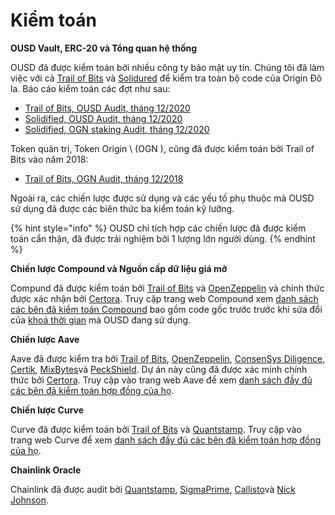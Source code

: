 # Kiểm toán

**OUSD Vault, ERC-20 và Tổng quan hệ thống**

OUSD đã được kiểm toán bởi nhiều công ty bảo mật uy tín. Chúng tôi đã làm việc với cả [Trail of Bits](https://www.trailofbits.com/) và [Solidured](https://solidified.io/) để kiểm tra toàn bộ code của Origin Đô la. Báo cáo kiểm toán các đợt như sau:

* [Trail of Bits, OUSD Audit, tháng 12/2020](https://github.com/OriginProtocol/security/blob/master/audits/Trail%20of%20Bits%20-%20Origin%20Dollar%20-%20Dec%202020.pdf)
* [Solidified, OUSD Audit, tháng 12/2020](https://github.com/OriginProtocol/security/blob/master/audits/Solidified%20-%20Origin%20Dollar%20-%20Dec%202020.pdf)
* [Solidified, OGN staking Audit, tháng 12/2020](https://github.com/OriginProtocol/security/blob/master/audits/Solidified%20-%20OGN%20Staking%20-%20Dec%202020.pdf)

Token quản trị, Token Origin \ (OGN \), cũng đã được kiểm toán bởi Trail of Bits vào năm 2018:

* [Trail of Bits, OGN Audit, tháng 12/2018](https://github.com/OriginProtocol/security/blob/master/audits/Trail%20of%20Bits%20-%20Origin%20Marketplace%20and%20OGN%20Token%20-%20Nov%202018.pdf)

Ngoài ra, các chiến lược được sử dụng và các yếu tố phụ thuộc mà OUSD sử dụng đã được các biên thức ba kiểm toán kỹ lưỡng.

{% hint style="info" %}
OUSD chỉ tích hợp các chiến lược đã được kiểm toán cẩn thận, đã được trải nghiệm bởi 1 lượng lớn người dùng.
{% endhint %}

**Chiến lược Compound và Nguồn cấp dữ liệu giá mở**

Compund đã được kiểm toán bởi [Trail of Bits](https://www.trailofbits.com) và [OpenZeppelin](https://openzeppelin.com/) và chính thức được xác nhận bởi [Certora](https://www.certora.com/). Truy cập trang web Compound xem [danh sách các bên đã kiểm toán Compound](https://compound.finance/docs/security#audits) bao gồm code gốc trước trước khi sửa đổi của [khoá thời gian](../smart-contracts/api/timelock.md) mà OUSD đang sử dụng.

**Chiến lược Aave**

Aave đã được kiểm tra bởi [Trail of Bits](https://www.trailofbits.com), [OpenZeppelin](https://openzeppelin.com/), [ConsenSys Diligence](https://consensys.net/diligence/), [Certik](https://certik.io/), [MixBytes](https://mixbytes.io/)và [PeckShield](https://peckshield.com/). Dự án này cũng đã được xác minh chính thức bởi [Certora](https://www.certora.com/). Truy cập vào trang web Aave để xem [danh sách đầy đủ các bên đã kiểm toán hợp đồng của họ](https://docs.aave.com/developers/security-and-audits).

**Chiến lược Curve**

Curve đã được kiểm toán bởi [Trail of Bits](https://www.trailofbits.com) và [Quantstamp](https://quantstamp.com/). Truy cập vào trang web Curve để xem [danh sách đầy đủ các bên đã kiểm toán hợp đồng của họ](https://www.curve.fi/audits).

**Chainlink Oracle**

Chainlink đã được audit bởi [Quantstamp](https://github.com/smartcontractkit/chainlink/tree/bafa91c), [SigmaPrime](https://github.com/smartcontractkit/chainlink/tree/cee356), [Callisto](https://gist.github.com/yuriy77k/c3a70d212a7f9ecda715252e45073158)và [Nick Johnson](https://github.com/smartcontractkit/chainlink/tree/5327f9). 



